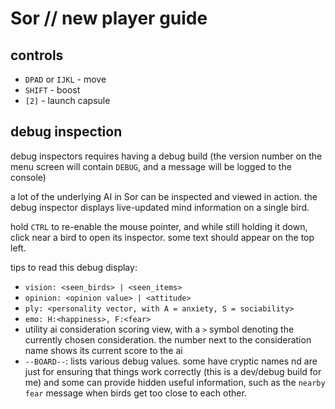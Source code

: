 
# Sor // new player guide

## controls
+ `DPAD` or `IJKL` - move
+ `SHIFT` - boost
+ `[2]` - launch capsule

## debug inspection

debug inspectors requires having a debug build (the version number on the menu screen will contain `DEBUG`, and a message will be logged to the console)

a lot of the underlying AI in Sor can be inspected and viewed in action. the debug inspector displays live-updated mind information on a single bird.

hold `CTRL` to re-enable the mouse pointer, and while still holding it down, click near a bird to open its inspector. some text should appear on the top left.

tips to read this debug display:
+ `vision: <seen_birds> | <seen_items>`
+ `opinion: <opinion value> | <attitude>`
+ `ply: <personality vector, with A = anxiety, S = sociability>`
+ `emo: H:<happiness>, F:<fear>`
+ utility ai consideration scoring view, with a `>` symbol denoting the currently chosen consideration. the number next to the consideration name shows its current score to the ai
+ `--BOARD--`: lists various debug values. some have cryptic names nd are just for ensuring that things work correctly (this is a dev/debug build for me) and some can provide hidden useful information, such as the `nearby fear` message when birds get too close to each other.
